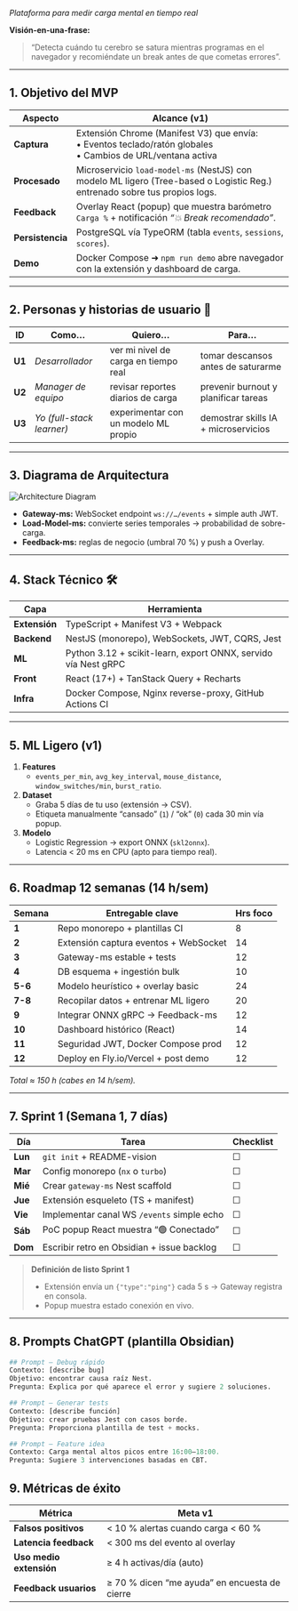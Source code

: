 _Plataforma para medir carga mental en tiempo real_

**Visión-en-una-frase:**  
> “Detecta cuándo tu cerebro se satura mientras programas en el navegador y recomiéndate un break antes de que cometas errores”.

---

## 1. Objetivo del MVP

| Aspecto | Alcance (v1) |
|---------|--------------|
| **Captura** | Extensión Chrome (Manifest V3) que envía:<br>• Eventos teclado/ratón globales<br>• Cambios de URL/ventana activa |
| **Procesado** | Microservicio `load-model-ms` (NestJS) con modelo ML ligero (Tree-based o Logistic Reg.) entrenado sobre tus propios logs. |
| **Feedback** | Overlay React (popup) que muestra barómetro `Carga %` + notificación *“💥 Break recomendado”*. |
| **Persistencia** | PostgreSQL vía TypeORM (tabla `events`, `sessions`, `scores`). |
| **Demo** | Docker Compose ➜ `npm run demo` abre navegador con la extensión y dashboard de carga. |

---

## 2. Personas y historias de usuario 🔖

| ID | Como… | Quiero… | Para… |
|----|-------|---------|-------|
| **U1** | _Desarrollador_ | ver mi nivel de carga en tiempo real | tomar descansos antes de saturarme |
| **U2** | _Manager de equipo_ | revisar reportes diarios de carga | prevenir burnout y planificar tareas |
| **U3** | _Yo (full-stack learner)_ | experimentar con un modelo ML propio | demostrar skills IA + microservicios |

---

## 3. Diagrama de Arquitectura

![Architecture Diagram](docs/assets/mermaid.png)

- **Gateway-ms:** WebSocket endpoint `ws://…/events` + simple auth JWT.  
- **Load-Model-ms:** convierte series temporales → probabilidad de sobre-carga.  
- **Feedback-ms:** reglas de negocio (umbral 70 %) y push a Overlay.

---

## 4. Stack Técnico 🛠

| Capa | Herramienta |
|------|-------------|
| **Extensión** | TypeScript + Manifest V3 + Webpack |
| **Backend** | NestJS (monorepo), WebSockets, JWT, CQRS, Jest |
| **ML** | Python 3.12 + scikit-learn, export ONNX, servido vía Nest gRPC |
| **Front** | React (17+) + TanStack Query + Recharts |
| **Infra** | Docker Compose, Nginx reverse-proxy, GitHub Actions CI |

---

## 5. ML Ligero (v1)

1. **Features**  
   - `events_per_min`, `avg_key_interval`, `mouse_distance`, `window_switches/min`, `burst_ratio`.
2. **Dataset**  
   - Graba 5 días de tu uso (extensión → CSV).  
   - Etiqueta manualmente “cansado” (`1`) / “ok” (`0`) cada 30 min vía popup.
3. **Modelo**  
   - Logistic Regression → export ONNX (`skl2onnx`).  
   - Latencia < 20 ms en CPU (apto para tiempo real).

---

## 6. Roadmap 12 semanas (14 h/sem)

| Semana | Entregable clave | Hrs foco |
|--------|------------------|----------|
| **1** | Repo monorepo + plantillas CI | 8 |
| **2** | Extensión captura eventos + WebSocket | 14 |
| **3** | Gateway-ms estable + tests | 12 |
| **4** | DB esquema + ingestión bulk | 10 |
| **5-6** | Modelo heurístico + overlay basic | 24 |
| **7-8** | Recopilar datos + entrenar ML ligero | 20 |
| **9** | Integrar ONNX gRPC → Feedback-ms | 12 |
| **10** | Dashboard histórico (React) | 14 |
| **11** | Seguridad JWT, Docker Compose prod | 12 |
| **12** | Deploy en Fly.io/Vercel + post demo | 12 |

_Total ≈ 150 h (cabes en 14 h/sem)._

---

## 7. **Sprint 1** (Semana 1, 7 días)

| Día | Tarea | Checklist |
|-----|-------|-----------|
| **Lun** | `git init` + README-vision | ☐ |
| **Mar** | Config monorepo (`nx` o `turbo`) | ☐ |
| **Mié** | Crear `gateway-ms` Nest scaffold | ☐ |
| **Jue** | Extensión esqueleto (TS + manifest) | ☐ |
| **Vie** | Implementar canal WS `/events` simple echo | ☐ |
| **Sáb** | PoC popup React muestra “🟢 Conectado” | ☐ |
| **Dom** | Escribir retro en Obsidian + issue backlog | ☐ |

> **Definición de listo Sprint 1**  
> - Extensión envía un `{"type":"ping"}` cada 5 s → Gateway registra en consola.  
> - Popup muestra estado conexión en vivo.

---

## 8. Prompts ChatGPT (plantilla Obsidian)

```python
## Prompt – Debug rápido
Contexto: [describe bug]
Objetivo: encontrar causa raíz Nest.
Pregunta: Explica por qué aparece el error y sugiere 2 soluciones.

## Prompt – Generar tests
Contexto: [describe función]
Objetivo: crear pruebas Jest con casos borde.
Pregunta: Proporciona plantilla de test + mocks.

## Prompt – Feature idea
Contexto: Carga mental altos picos entre 16:00–18:00.
Pregunta: Sugiere 3 intervenciones basadas en CBT.
```

## 9. Métricas de éxito

|Métrica|Meta v1|
|---|---|
|**Falsos positivos**|< 10 % alertas cuando carga < 60 %|
|**Latencia feedback**|< 300 ms del evento al overlay|
|**Uso medio extensión**|≥ 4 h activas/día (auto)|
|**Feedback usuarios**|≥ 70 % dicen “me ayuda” en encuesta de cierre|
